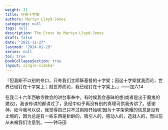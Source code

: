 ```yaml
---
weight: 31
title: 只夸十字架
authors: Martyn Lloyd-Jones
categories: null
tags: null
description: The Cross by Martyn Lloyd-Jones
draft: false
date: "2021-11-27"
lastmod: "2024-01-29"
series: null
toc: true
bookCollapseSection: true
layout: single-sidebar
---
```


『但我断不以别的夸口，只夸我们主耶稣基督的十字架；因这十字架就我而论，世界已经钉在十字架上；就世界而论，我已经钉在十字架上。』——加六14  

在我二十六年西敏寺教会的讲台事奉中，有时候我会愚昧的想(或者是出于魔鬼的建议)，我该传讲的都讲过了，圣经中似乎再没有别的真理可供我传讲了。感谢神，如今我可以说，我觉得自己只不过刚刚开始呢!因为十字架荣耀的信息是没有止境的，因为总是有一些东西是新鲜的，吸引人的，感动人的，造就人的，而以前从未被我们注意到。——钟马田  
